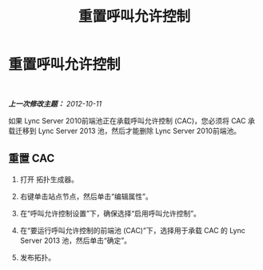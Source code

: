 ﻿---
title: 重置呼叫允许控制
TOCTitle: 重置呼叫允许控制
ms:assetid: 5873f56c-f3d6-4d73-beea-c9f37d5077f6
ms:mtpsurl: https://technet.microsoft.com/zh-cn/library/JJ688064(v=OCS.15)
ms:contentKeyID: 49888429
ms.date: 05/19/2016
mtps_version: v=OCS.15
ms.translationtype: HT
---

# 重置呼叫允许控制

 

_**上一次修改主题：** 2012-10-11_

如果 Lync Server 2010前端池正在承载呼叫允许控制 (CAC)，您必须将 CAC 承载迁移到 Lync Server 2013 池，然后才能删除 Lync Server 2010前端池。

## 重置 CAC

1.  打开 拓扑生成器。

2.  右键单击站点节点，然后单击“编辑属性”。

3.  在“呼叫允许控制设置”下，确保选择“启用呼叫允许控制”。

4.  在“要运行呼叫允许控制的前端池 (CAC)”下，选择用于承载 CAC 的 Lync Server 2013 池，然后单击“确定”。

5.  发布拓扑。


